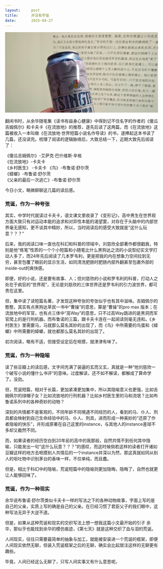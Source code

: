 ```yaml
---
layout:     post
title:      并没有宇宙
date:       2025-04-27
---
```

![看宇宙](/images/202505/beer-liufang.jpg)


翻闲书时，从余华随笔集《读书有益身心健康》中得到记不住名字的作者的《傻瓜吉姆佩尔》和卡夫卡《在流放地》的推荐，遂先后读了这两篇，而《在流放地》这篇被收入一本叫做《在流放地·世界短篇小说名作导读》的书，遂捧起这本书读了几篇，还没读完。梳理了阅读的逻辑脉络后，大致总结一下，近期大致先后阅读了：

《傻瓜吉姆佩尔》-艾萨克·巴什维斯·辛格  
《在流放地》-卡夫卡  
《乡村医生》 -卡夫卡
《鸟》-布鲁诺·舒尔茨  
《蟑螂》-布鲁诺·舒尔茨  
《父亲的最后一次逃亡》-布鲁诺·舒尔茨  

今日小文，略微聊聊这几篇的读后感。

### 荒诞，作为一种夸张

其实，中学时代就读过卡夫卡，语文课文里收录了《变形记》，高中男生在世界观方面大致只有对运动本能的追求和对异性本能的渴望罢，对存在于头脑中的内部世界毫无感知，更不谈其中精妙，所以，当时阅读后的感受大致就是“这什么玩意？？？”

后来，我的阅读口味一直也在科幻和科普的领域中，刘慈欣全部著作都很戳我，特别是他“练笔”性质的一个个小短篇和小随笔比什么黑狗达之流的小说型纪实文学打动人多了，而24年先后阅读了几本罗韦利，更是把我的内在想象力空间拉到无穷，甚至包覆了眼前的显示生活，如同清洗肥肠时肥肠内部外翻甚至包裹外部的inside-out的爽快感。

即便，好的小说，还是要有故事、人；但刘慈欣的小说和罗韦利的科普，打动人之处在于疯狂的“世界观”，无论是刘慈欣的三体世界还是罗韦利的引力波世界，都可贵在这里。

但，集中读了读短篇名著，才发现这种夸张的夸张似乎也有其中滋味。吉姆佩尔的憨憨，其实有点黑狗达草民一书中“曹操”的意思，算是“曹操”的pro max 版本；在流放地中的军官，也有点三体中“高Way”的意思，只不过高Way跳进的是黑洞而军官爬上的是行刑机器。而布鲁诺的三篇，跟卡夫卡连在一起阅读则毫无违和。《乡村医生》里需要马，马就那么莫名其妙的出现了，而《鸟》中所需要的鸟蛋和《蟑螂》中所需要的蟑螂，就也都那么莫名其妙的出现了。

初次阅读，略有不适，但接受设定后在咂摸，就津津有味了。

### 荒诞，作为一种隐喻

读了些豆瓣上的读后感，文字间充满了装逼的玄而又玄，真就是一种“他刘慈欣一个破写小说的懂什么书评”的意味。过度解读，还不如不解读，都解成了算命学了。没劲。

但，荒诞短篇，相对于长篇，更加紧凑更加集中，所以其隐喻意义也更强，比如吉姆佩尔的绿帽子女？比如流放地的行刑机器？比如乡村医生里的马和流氓？比如布鲁诺系列中的各种奇妙的动物？

深刻的共情都不是客观的，不同年龄不同境遇不同经历的人，看到的马、仆人、刑具都会映射到自己生命经验中的马、仆人、刑具，进而形成一种美妙的“还原了作者隐喻的快乐”，并形成原著在自己这里的instance，与其他人的instance差球不多却又截然不同。

而，如果读者的经历空白到20年前的高中的我那般，自然共情不到任何其中隐喻，只能发出一句“这什么玩意？？？”的感叹，而这时候倘若这样的读者打开诸如豆瓣这样的地方去咂摸别人共情后的一个instance并深以为然，那这真就如同从别人的呕吐物中识别茅台的香味一样，不仅单纯，而且蠢。

但是，相比于科幻中的隐喻，荒诞短篇中的隐喻则更加隐晦，隐晦了，自然也就更让人能够回味了。


### 荒诞，作为一种现实

余华说布鲁诺·舒尔茨类似卡夫卡一样的写法之下的各种动物故事，字面上写的是自己的父亲，实质上写的确是自己的父亲。在已经习惯了君臣父子的我们眼中，这种写法无异于大逆不道。

但是，如果从这种荒诞和现实的交织写法上想一想我这篇小文最开始的引子 余华，那似乎也能找到余华的模仿痕迹，《第七天》就是这种交织了血与泪的荒诞。

人间现实，往往只需要最简单的抽象与加工，就能被安装进一个荒诞的框架，即便人间现实依然无聊，但装入荒诞框架之后的无聊，确实会比起居注这样的无聊更有趣些。

毕竟，人间已经这么无聊了，只写人间实事又有什么意思呢。
